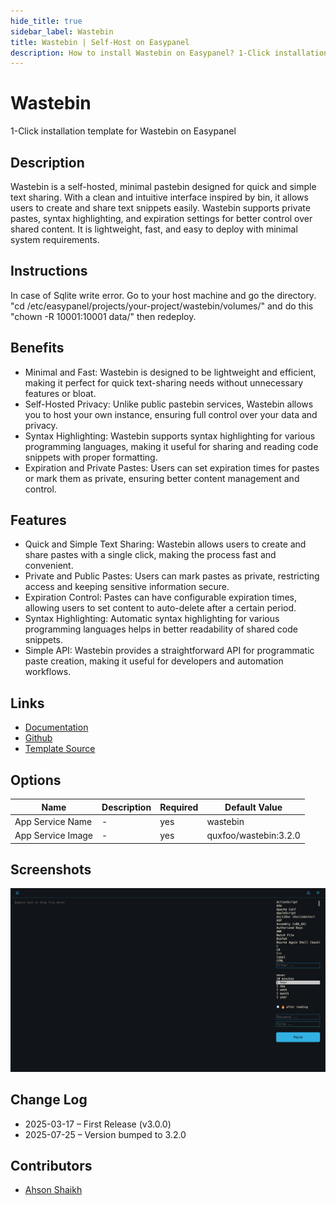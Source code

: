```yaml
---
hide_title: true
sidebar_label: Wastebin
title: Wastebin | Self-Host on Easypanel
description: How to install Wastebin on Easypanel? 1-Click installation template for Wastebin on Easypanel
---
```


<!-- generated -->

# Wastebin

1-Click installation template for Wastebin on Easypanel

## Description

Wastebin is a self-hosted, minimal pastebin designed for quick and simple text sharing. With a clean and intuitive interface inspired by bin, it allows users to create and share text snippets easily. Wastebin supports private pastes, syntax highlighting, and expiration settings for better control over shared content. It is lightweight, fast, and easy to deploy with minimal system requirements.

## Instructions

In case of Sqlite write error. Go to your host machine and go the directory. &quot;cd /etc/easypanel/projects/your-project/wastebin/volumes/&quot; and do this &quot;chown -R 10001:10001 data/&quot; then redeploy.

## Benefits

- Minimal and Fast: Wastebin is designed to be lightweight and efficient, making it perfect for quick text-sharing needs without unnecessary features or bloat.
- Self-Hosted Privacy: Unlike public pastebin services, Wastebin allows you to host your own instance, ensuring full control over your data and privacy.
- Syntax Highlighting: Wastebin supports syntax highlighting for various programming languages, making it useful for sharing and reading code snippets with proper formatting.
- Expiration and Private Pastes: Users can set expiration times for pastes or mark them as private, ensuring better content management and control.

## Features

- Quick and Simple Text Sharing: Wastebin allows users to create and share pastes with a single click, making the process fast and convenient.
- Private and Public Pastes: Users can mark pastes as private, restricting access and keeping sensitive information secure.
- Expiration Control: Pastes can have configurable expiration times, allowing users to set content to auto-delete after a certain period.
- Syntax Highlighting: Automatic syntax highlighting for various programming languages helps in better readability of shared code snippets.
- Simple API: Wastebin provides a straightforward API for programmatic paste creation, making it useful for developers and automation workflows.

## Links

- [Documentation](https://github.com/quxfoo/wastebin/wiki)
- [Github](https://github.com/quxfoo/wastebin)
- [Template Source](https://github.com/easypanel-io/templates/tree/main/templates/wastebin)

## Options

Name | Description | Required | Default Value
-|-|-|-
App Service Name | - | yes | wastebin
App Service Image | - | yes | quxfoo/wastebin:3.2.0

## Screenshots

![Wastebin Screenshot](./assets/screenshot.png)

## Change Log

- 2025-03-17 – First Release (v3.0.0)
- 2025-07-25 – Version bumped to 3.2.0

## Contributors

- [Ahson Shaikh](https://github.com/Ahson-Shaikh)
